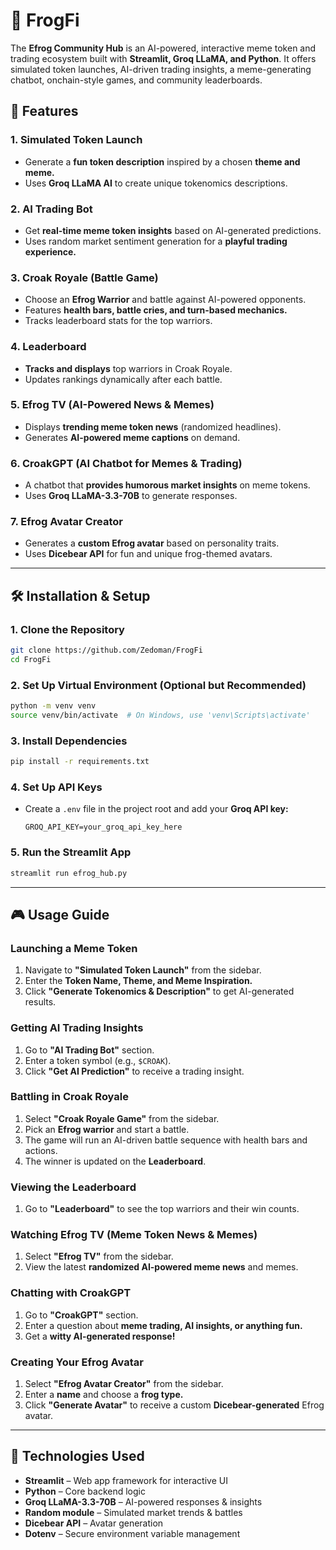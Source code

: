 # 🐸 FrogFi

The **Efrog Community Hub** is an AI-powered, interactive meme token and trading ecosystem built with **Streamlit, Groq LLaMA, and Python**. It offers simulated token launches, AI-driven trading insights, a meme-generating chatbot, onchain-style games, and community leaderboards.

## 🚀 Features

### **1. Simulated Token Launch**
- Generate a **fun token description** inspired by a chosen **theme and meme.**
- Uses **Groq LLaMA AI** to create unique tokenomics descriptions.

### **2. AI Trading Bot**
- Get **real-time meme token insights** based on AI-generated predictions.
- Uses random market sentiment generation for a **playful trading experience.**

### **3. Croak Royale (Battle Game)**
- Choose an **Efrog Warrior** and battle against AI-powered opponents.
- Features **health bars, battle cries, and turn-based mechanics.**
- Tracks leaderboard stats for the top warriors.

### **4. Leaderboard**
- **Tracks and displays** top warriors in Croak Royale.
- Updates rankings dynamically after each battle.

### **5. Efrog TV (AI-Powered News & Memes)**
- Displays **trending meme token news** (randomized headlines).
- Generates **AI-powered meme captions** on demand.

### **6. CroakGPT (AI Chatbot for Memes & Trading)**
- A chatbot that **provides humorous market insights** on meme tokens.
- Uses **Groq LLaMA-3.3-70B** to generate responses.

### **7. Efrog Avatar Creator**
- Generates a **custom Efrog avatar** based on personality traits.
- Uses **Dicebear API** for fun and unique frog-themed avatars.

---

## 🛠️ Installation & Setup

### **1. Clone the Repository**
```bash
git clone https://github.com/Zedoman/FrogFi
cd FrogFi
```

### **2. Set Up Virtual Environment (Optional but Recommended)**
```bash
python -m venv venv
source venv/bin/activate  # On Windows, use 'venv\Scripts\activate'
```

### **3. Install Dependencies**
```bash
pip install -r requirements.txt
```

### **4. Set Up API Keys**
- Create a `.env` file in the project root and add your **Groq API key:**
  ```env
  GROQ_API_KEY=your_groq_api_key_here
  ```

### **5. Run the Streamlit App**
```bash
streamlit run efrog_hub.py
```

---

## 🎮 Usage Guide

### **Launching a Meme Token**
1. Navigate to **"Simulated Token Launch"** from the sidebar.
2. Enter the **Token Name, Theme, and Meme Inspiration.**
3. Click **"Generate Tokenomics & Description"** to get AI-generated results.

### **Getting AI Trading Insights**
1. Go to **"AI Trading Bot"** section.
2. Enter a token symbol (e.g., `$CROAK`).
3. Click **"Get AI Prediction"** to receive a trading insight.

### **Battling in Croak Royale**
1. Select **"Croak Royale Game"** from the sidebar.
2. Pick an **Efrog warrior** and start a battle.
3. The game will run an AI-driven battle sequence with health bars and actions.
4. The winner is updated on the **Leaderboard**.

### **Viewing the Leaderboard**
1. Go to **"Leaderboard"** to see the top warriors and their win counts.

### **Watching Efrog TV (Meme Token News & Memes)**
1. Select **"Efrog TV"** from the sidebar.
2. View the latest **randomized AI-powered meme news** and memes.

### **Chatting with CroakGPT**
1. Go to **"CroakGPT"** section.
2. Enter a question about **meme trading, AI insights, or anything fun.**
3. Get a **witty AI-generated response!**

### **Creating Your Efrog Avatar**
1. Select **"Efrog Avatar Creator"** from the sidebar.
2. Enter a **name** and choose a **frog type.**
3. Click **"Generate Avatar"** to receive a custom **Dicebear-generated** Efrog avatar.

---

## 📜 Technologies Used
- **Streamlit** – Web app framework for interactive UI
- **Python** – Core backend logic
- **Groq LLaMA-3.3-70B** – AI-powered responses & insights
- **Random module** – Simulated market trends & battles
- **Dicebear API** – Avatar generation
- **Dotenv** – Secure environment variable management



